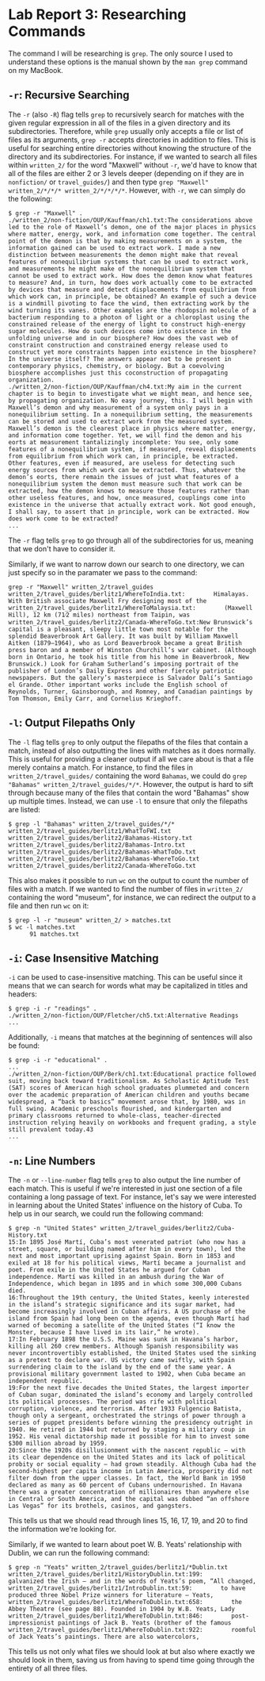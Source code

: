 # Lab Report 3: Researching Commands

The command I will be researching is `grep`. The only source I used to understand these options is the manual shown by the `man grep` command on my MacBook.

## `-r`: Recursive Searching

The `-r` (also `-R`) flag tells `grep` to recursively search for matches with the given regular expression in all of the files in a given directory and its subdirectories. Therefore, while `grep` usually only accepts a file or list of files as its arguments, `grep -r` accepts directories in addition to files. This is useful for searching entire directories without knowing the structure of the directory and its subdirectories. For instance, if we wanted to search all files within `written_2/` for the word "Maxwell" without `-r`, we'd have to know that all of the files are either 2 or 3 levels deeper (depending on if they are in `nonfiction/` or `travel_guides/`) and then type `grep "Maxwell" written_2/*/*/* written_2/*/*/*/*`. However, with `-r`, we can simply do the following:

```
$ grep -r "Maxwell" .
./written_2/non-fiction/OUP/Kauffman/ch1.txt:The considerations above led to the role of Maxwell’s demon, one of the major places in physics where matter, energy, work, and information come together. The central point of the demon is that by making measurements on a system, the information gained can be used to extract work. I made a new distinction between measurements the demon might make that reveal features of nonequilibrium systems that can be used to extract work, and measurements he might make of the nonequilibrium system that cannot be used to extract work. How does the demon know what features to measure? And, in turn, how does work actually come to be extracted by devices that measure and detect displacements from equilibrium from which work can, in principle, be obtained? An example of such a device is a windmill pivoting to face the wind, then extracting work by the wind turning its vanes. Other examples are the rhodopsin molecule of a bacterium responding to a photon of light or a chloroplast using the constrained release of the energy of light to construct high-energy sugar molecules. How do such devices come into existence in the unfolding universe and in our biosphere? How does the vast web of constraint construction and constrained energy release used to construct yet more constraints happen into existence in the biosphere? In the universe itself? The answers appear not to be present in contemporary physics, chemistry, or biology. But a coevolving biosphere accomplishes just this coconstruction of propagating organization.
./written_2/non-fiction/OUP/Kauffman/ch4.txt:My aim in the current chapter is to begin to investigate what we might mean, and hence see, by propagating organization. No easy journey, this. I will begin with Maxwell’s demon and why measurement of a system only pays in a nonequilibrium setting. In a nonequilibrium setting, the measurements can be stored and used to extract work from the measured system. Maxwell’s demon is the clearest place in physics where matter, energy, and information come together. Yet, we will find the demon and his eorts at measurement tantalizingly incomplete: You see, only some features of a nonequilibrium system, if measured, reveal displacements from equilibrium from which work can, in principle, be extracted. Other features, even if measured, are useless for detecting such energy sources from which work can be extracted. Thus, whatever the demon’s eorts, there remain the issues of just what features of a nonequilibrium system the demon must measure such that work can be extracted, how the demon knows to measure those features rather than other useless features, and how, once measured, couplings come into existence in the universe that actually extract work. Not good enough, I shall say, to assert that in principle, work can be extracted. How does work come to be extracted?
...
```

The `-r` flag tells `grep` to go through all of the subdirectories for us, meaning that we don't have to consider it.

Similarly, if we want to narrow down our search to one directory, we can just specify so in the paramater we pass to the command:

```
grep -r "Maxwell" written_2/travel_guides 
written_2/travel_guides/berlitz1/WhereToIndia.txt:        Himalayas. With British associate Maxwell Fry designing most of the
written_2/travel_guides/berlitz1/WhereToMalaysia.txt:        (Maxwell Hill), 12 km (71⁄2 miles) northeast from Taipin, was
written_2/travel_guides/berlitz2/Canada-WhereToGo.txt:New Brunswick’s capital is a pleasant, sleepy little town most notable for the splendid Beaverbrook Art Gallery. It was built by William Maxwell Aitken (1879–1964), who as Lord Beaverbrook became a great British press baron and a member of Winston Churchill’s war cabinet. (Although born in Ontario, he took his title from his home in Beaverbrook, New Brunswick.) Look for Graham Sutherland’s imposing portrait of the publisher of London’s Daily Express and other fiercely patriotic newspapers. But the gallery’s masterpiece is Salvador Dalí’s Santiago el Grande. Other important works include the English school of Reynolds, Turner, Gainsborough, and Romney, and Canadian paintings by Tom Thomson, Emily Carr, and Cornelius Krieghoff.
```

## `-l`: Output Filepaths Only

The `-l` flag tells `grep` to only output the filepaths of the files that contain a match, instead of also outputting the lines with matches as it does normally. This is useful for providing a cleaner output if all we care about is that a file merely contains a match. For instance, to find the files in `written_2/travel_guides/` containing the word `Bahamas`, we could do `grep "Bahamas" written_2/travel_guides/*/*`. However, the output is hard to sift through because many of the files that contain the word "Bahamas" show up multiple times. Instead, we can use `-l` to ensure that only the filepaths are listed:

```
$ grep -l "Bahamas" written_2/travel_guides/*/*
written_2/travel_guides/berlitz1/WhatToFWI.txt
written_2/travel_guides/berlitz2/Bahamas-History.txt
written_2/travel_guides/berlitz2/Bahamas-Intro.txt
written_2/travel_guides/berlitz2/Bahamas-WhatToDo.txt
written_2/travel_guides/berlitz2/Bahamas-WhereToGo.txt
written_2/travel_guides/berlitz2/Canada-WhereToGo.txt
```

This also makes it possible to run `wc` on the output to count the number of files with a match. If we wanted to find the number of files in `written_2/` containing the word "museum", for instance, we can redirect the output to a file and then run `wc` on it:

```
$ grep -l -r "museum" written_2/ > matches.txt
$ wc -l matches.txt                             
      91 matches.txt
```

## `-i`: Case Insensitive Matching
`-i` can be used to case-insensitive matching. This can be useful since it means that we can search for words what may be capitalized in titles and headers:

```
$ grep -i -r "readings" . 
./written_2/non-fiction/OUP/Fletcher/ch5.txt:Alternative Readings
...
```

Additionally, `-i` means that matches at the beginning of sentences will also be found:

```
$ grep -i -r "educational" .
...
./written_2/non-fiction/OUP/Berk/ch1.txt:Educational practice followed suit, moving back toward traditionalism. As Scholastic Aptitude Test (SAT) scores of American high school graduates plummeted and concern over the academic preparation of American children and youths became widespread, a “back to basics” movement arose that, by 1980, was in full swing. Academic preschools ﬂourished, and kindergarten and primary classrooms returned to whole-class, teacher-directed instruction relying heavily on workbooks and frequent grading, a style still prevalent today.43 
...
```

## `-n`: Line Numbers
The `-n` or `--line-number` flag tells `grep` to also output the line number of each match. This is useful if we're interested in just one section of a file containing a long passage of text. For instance, let's say we were interested in learning about the United States' influence on the history of Cuba. To help us in our search, we could run the following command:

```
$ grep -n "United States" written_2/travel_guides/berlitz2/Cuba-History.txt 
15:In 1895 José Martí, Cuba’s most venerated patriot (who now has a street, square, or building named after him in every town), led the next and most important uprising against Spain. Born in 1853 and exiled at 18 for his political views, Martí became a journalist and poet. From exile in the United States he argued for Cuban independence. Martí was killed in an ambush during the War of Independence, which began in 1895 and in which some 300,000 Cubans died.
16:Throughout the 19th century, the United States, keenly interested in the island’s strategic significance and its sugar market, had become increasingly involved in Cuban affairs. A US purchase of the island from Spain had long been on the agenda, even though Martí had warned of becoming a satellite of the United States (“I know the Monster, because I have lived in its lair,” he wrote).
17:In February 1898 the U.S.S. Maine was sunk in Havana’s harbor, killing all 260 crew members. Although Spanish responsibility was never incontrovertibly established, the United States used the sinking as a pretext to declare war. US victory came swiftly, with Spain surrendering claim to the island by the end of the same year. A provisional military government lasted to 1902, when Cuba became an independent republic.
19:For the next five decades the United States, the largest importer of Cuban sugar, dominated the island’s economy and largely controlled its political processes. The period was rife with political corruption, violence, and terrorism. After 1933 Fulgencio Batista, though only a sergeant, orchestrated the strings of power through a series of puppet presidents before winning the presidency outright in 1940. He retired in 1944 but returned by staging a military coup in 1952. His venal dictatorship made it possible for him to invest some $300 million abroad by 1959.
20:Since the 1920s disillusionment with the nascent republic — with its clear dependence on the United States and its lack of political probity or social equality — had grown steadily. Although Cuba had the second-highest per capita income in Latin America, prosperity did not filter down from the upper classes. In fact, the World Bank in 1950 declared as many as 60 percent of Cubans undernourished. In Havana there was a greater concentration of millionaires than anywhere else in Central or South America, and the capital was dubbed “an offshore Las Vegas” for its brothels, casinos, and gangsters.
```

This tells us that we should read through lines 15, 16, 17, 19, and 20 to find the information we're looking for.

Similarly, if we wanted to learn about poet W. B. Yeats' relationship with Dublin, we can run the following command:

```
$ grep -n "Yeats" written_2/travel_guides/berlitz1/*Dublin.txt
written_2/travel_guides/berlitz1/HistoryDublin.txt:199:        galvanized the Irish — and in the words of Yeats’s poem, “All changed,
written_2/travel_guides/berlitz1/IntroDublin.txt:59:        to have produced three Nobel Prize winners for literature — Yeats,
written_2/travel_guides/berlitz1/WhereToDublin.txt:658:        the Abbey Theatre (see page 88). Founded in 1904 by W.B. Yeats, Lady
written_2/travel_guides/berlitz1/WhereToDublin.txt:846:        post-impressionist paintings of Jack B. Yeats (brother of the famous
written_2/travel_guides/berlitz1/WhereToDublin.txt:922:        roomful of Jack Yeats’s paintings. There are also watercolors,
```

This tells us not only what files we should look at but also where exactly we should look in them, saving us from having to spend time going through the entirety of all three files.
